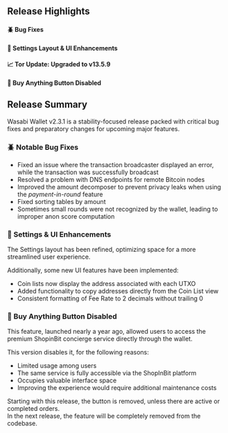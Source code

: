 ## Release Highlights
#### 🪲 Bug Fixes<br/>
#### 💫 Settings Layout & UI Enhancements<br/>
#### 📈 Tor Update: Upgraded to v13.5.9<br/>
#### 🚫 Buy Anything Button Disabled<br/>

## Release Summary
Wasabi Wallet v2.3.1 is a stability-focused release packed with critical bug fixes and preparatory changes for upcoming major features.

### 🪲 Notable Bug Fixes
- Fixed an issue where the transaction broadcaster displayed an error, while the transaction was successfully broadcast
- Resolved a problem with DNS endpoints for remote Bitcoin nodes
- Improved the amount decomposer to prevent privacy leaks when using the *payment-in-round* feature
- Fixed sorting tables by amount
- Sometimes small rounds were not recognized by the wallet, leading to improper anon score computation

### 💫 Settings & UI Enhancements
The Settings layout has been refined, optimizing space for a more streamlined user experience.

Additionally, some new UI features have been implemented:
- Coin lists now display the address associated with each UTXO
- Added functionality to copy addresses directly from the Coin List view
- Consistent formatting of Fee Rate to 2 decimals without trailing 0

### 🚫 Buy Anything Button Disabled
This feature, launched nearly a year ago, allowed users to access the premium ShopinBit concierge service directly through the wallet.

This version disables it, for the following reasons:
- Limited usage among users
- The same service is fully accessible via the ShopInBit platform
- Occupies valuable interface space
- Improving the experience would require additional maintenance costs

Starting with this release, the button is removed, unless there are active or completed orders.<br/>
In the next release, the feature will be completely removed from the codebase.<br/>
